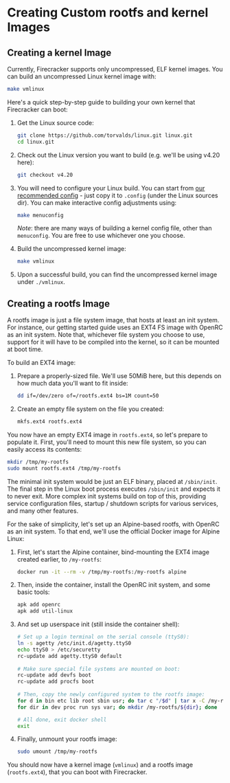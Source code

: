 # Creating Custom rootfs and kernel Images

## Creating a kernel Image

Currently, Firecracker supports only uncompressed, ELF kernel images. You can
build an uncompressed Linux kernel image with:

```bash
make vmlinux
```

Here's a quick step-by-step guide to building your own kernel that Firecracker
can boot:
1. Get the Linux source code:

   ```bash
   git clone https://github.com/torvalds/linux.git linux.git
   cd linux.git
   ```
   
2. Check out the Linux version you want to build (e.g. we'll be using v4.20
   here):
   
   ```bash
   git checkout v4.20
   ```
   
3. You will need to configure your Linux build. You can start from
   [our recommended config](../resources/microvm-kernel-config) - just copy
   it to `.config` (under the Linux sources dir). You can make interactive
   config adjustments using:
   
   ```bash
   make menuconfig
   ```
   
   *Note*: there are many ways of building a kernel config file, other than
   `menuconfig`. You are free to use whichever one you choose.
   
4. Build the uncompressed kernel image:

   ```bash
   make vmlinux
   ```

5. Upon a successful build, you can find the uncompressed kernel image under
   `./vmlinux`.


## Creating a rootfs Image

A rootfs image is just a file system image, that hosts at least an init
system. For instance, our getting started guide uses an EXT4 FS image with
OpenRC as an init system. Note that, whichever file system you choose to use,
support for it will have to be compiled into the kernel, so it can be mounted
at boot time.

To build an EXT4 image:
1. Prepare a properly-sized file. We'll use 50MiB here, but this depends
   on how much data you'll want to fit inside:
   
   ```bash
   dd if=/dev/zero of=/rootfs.ext4 bs=1M count=50
   ```
   
2. Create an empty file system on the file you created:

   ```bash
   mkfs.ext4 rootfs.ext4
   ```

You now have an empty EXT4 image in `rootfs.ext4`, so let's prepare to
populate it. First, you'll need to mount this new file system, so you
can easily access its contents:

```bash
mkdir /tmp/my-rootfs
sudo mount rootfs.ext4 /tmp/my-rootfs
```

The minimal init system would be just an ELF binary, placed at `/sbin/init`.
The final step in the Linux boot process executes `/sbin/init` and expects it
to never exit. More complex init systems build on top of this, providing
service configuration files, startup / shutdown scripts for various services,
and many other features.

For the sake of simplicity, let's set up an Alpine-based rootfs, with OpenRC
as an init system. To that end, we'll use the official Docker image for
Alpine Linux:
1. First, let's start the Alpine container, bind-mounting the EXT4 image
   created earlier, to `/my-rootfs`:

   ```bash
   docker run -it --rm -v /tmp/my-rootfs:/my-rootfs alpine
   ```

2. Then, inside the container, install the OpenRC init system, and some basic
   tools:

   ```bash
   apk add openrc
   apk add util-linux
   ```

3. And set up userspace init (still inside the container shell):

   ```bash
   # Set up a login terminal on the serial console (ttyS0):
   ln -s agetty /etc/init.d/agetty.ttyS0
   echo ttyS0 > /etc/securetty
   rc-update add agetty.ttyS0 default
  
   # Make sure special file systems are mounted on boot:
   rc-update add devfs boot
   rc-update add procfs boot
  
   # Then, copy the newly configured system to the rootfs image:
   for d in bin etc lib root sbin usr; do tar c "/$d" | tar x -C /my-rootfs; done
   for dir in dev proc run sys var; do mkdir /my-rootfs/${dir}; done

   # All done, exit docker shell
   exit
   ```

4. Finally, unmount your rootfs image:

   ```bash
   sudo umount /tmp/my-rootfs
   ```

You should now have a kernel image (`vmlinux`) and a rootfs image
(`rootfs.ext4`), that you can boot with Firecracker.

